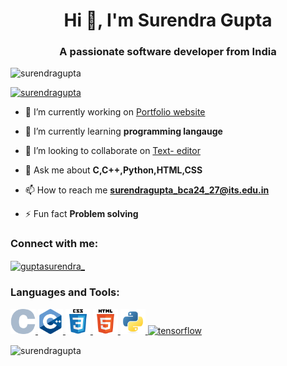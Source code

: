 <h1 align="center">Hi 👋, I'm Surendra Gupta</h1>
<h3 align="center">A passionate software developer from India</h3>

<p align="left"> <img src="https://komarev.com/ghpvc/?username=surendragupta&label=Profile%20views&color=0e75b6&style=flat" alt="surendragupta" /> </p>

<p align="left"> <a href="https://github.com/ryo-ma/github-profile-trophy"><img src="https://github-profile-trophy.vercel.app/?username=surendragupta" alt="surendragupta" /></a> </p>

- 🔭 I’m currently working on [Portfolio website](https://surendragupta7458011439-ui.github.io/samples_portfolio/)

- 🌱 I’m currently learning **programming langauge**

- 👯 I’m looking to collaborate on [Text- editor](https://surendragupta7458011439-ui.github.io/text_editor/)

- 💬 Ask me about **C,C++,Python,HTML,CSS**

- 📫 How to reach me **surendragupta_bca24_27@its.edu.in**

- ⚡ Fun fact **Problem solving**

<h3 align="left">Connect with me:</h3>
<p align="left">
<a href="https://instagram.com/guptasurendra_" target="blank"><img align="center" src="https://raw.githubusercontent.com/rahuldkjain/github-profile-readme-generator/master/src/images/icons/Social/instagram.svg" alt="guptasurendra_" height="30" width="40" /></a>
</p>

<h3 align="left">Languages and Tools:</h3>
<p align="left"> <a href="https://www.cprogramming.com/" target="_blank" rel="noreferrer"> <img src="https://raw.githubusercontent.com/devicons/devicon/master/icons/c/c-original.svg" alt="c" width="40" height="40"/> </a> <a href="https://www.w3schools.com/cpp/" target="_blank" rel="noreferrer"> <img src="https://raw.githubusercontent.com/devicons/devicon/master/icons/cplusplus/cplusplus-original.svg" alt="cplusplus" width="40" height="40"/> </a> <a href="https://www.w3schools.com/css/" target="_blank" rel="noreferrer"> <img src="https://raw.githubusercontent.com/devicons/devicon/master/icons/css3/css3-original-wordmark.svg" alt="css3" width="40" height="40"/> </a> <a href="https://www.w3.org/html/" target="_blank" rel="noreferrer"> <img src="https://raw.githubusercontent.com/devicons/devicon/master/icons/html5/html5-original-wordmark.svg" alt="html5" width="40" height="40"/> </a> <a href="https://www.python.org" target="_blank" rel="noreferrer"> <img src="https://raw.githubusercontent.com/devicons/devicon/master/icons/python/python-original.svg" alt="python" width="40" height="40"/> </a> <a href="https://www.tensorflow.org" target="_blank" rel="noreferrer"> <img src="https://www.vectorlogo.zone/logos/tensorflow/tensorflow-icon.svg" alt="tensorflow" width="40" height="40"/> </a> </p>

<p><img align="center" src="https://github-readme-stats.vercel.app/api/top-langs?username=surendragupta&show_icons=true&locale=en&layout=compact" alt="surendragupta" /></p>
